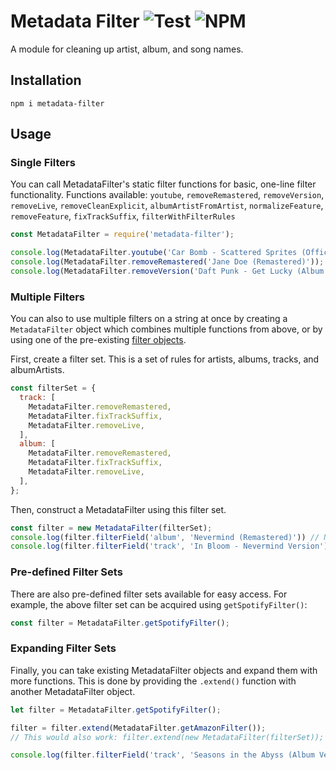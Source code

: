 # Metadata Filter ![Test][WorkflowBadge] ![NPM][NpmBadge]

A module for cleaning up artist, album, and song names.

## Installation
```
npm i metadata-filter
```

## Usage

### Single Filters
You can call MetadataFilter's static filter functions for basic, one-line filter functionality.
Functions available: `youtube`, `removeRemastered`, `removeVersion`, `removeLive`, `removeCleanExplicit`, `albumArtistFromArtist`, `normalizeFeature`, `removeFeature`, `fixTrackSuffix`, `filterWithFilterRules`

```javascript
const MetadataFilter = require('metadata-filter');

console.log(MetadataFilter.youtube('Car Bomb - Scattered Sprites (Official Music Video)')); // Car Bomb - Scattered Sprites
console.log(MetadataFilter.removeRemastered('Jane Doe (Remastered)')); // Jane Doe
console.log(MetadataFilter.removeVersion('Daft Punk - Get Lucky (Album Version)')); // Daft Punk - Get Lucky
```

### Multiple Filters
You can also to use multiple filters on a string at once by creating a `MetadataFilter` object which combines multiple functions from above, or by using one of the pre-existing [filter objects](#pre-defined-filter-sets).

First, create a filter set. This is a set of rules for artists, albums, tracks, and albumArtists.
```javascript
const filterSet = {
  track: [
    MetadataFilter.removeRemastered,
    MetadataFilter.fixTrackSuffix,
    MetadataFilter.removeLive,
  ],
  album: [
    MetadataFilter.removeRemastered,
    MetadataFilter.fixTrackSuffix,
    MetadataFilter.removeLive,
  ],
};
```

Then, construct a MetadataFilter using this filter set.
```javascript
const filter = new MetadataFilter(filterSet);
console.log(filter.filterField('album', 'Nevermind (Remastered)')) // Nevermind
console.log(filter.filterField('track', 'In Bloom - Nevermind Version')) // In Bloom
```

### Pre-defined Filter Sets
There are also pre-defined filter sets available for easy access. For example, the above filter set can be acquired using `getSpotifyFilter()`:

```javascript
const filter = MetadataFilter.getSpotifyFilter();
```

### Expanding Filter Sets
Finally, you can take existing MetadataFilter objects and expand them with more functions. This is done by providing the `.extend()` function with another MetadataFilter object.

```javascript
let filter = MetadataFilter.getSpotifyFilter();

filter = filter.extend(MetadataFilter.getAmazonFilter());
// This would also work: filter.extend(new MetadataFilter(filterSet));

console.log(filter.filterField('track', 'Seasons in the Abyss (Album Version)')); // Seasons in the Abyss

```

[WorkflowBadge]: https://github.com/web-scrobbler/metadata-filter/workflows/Test/badge.svg
[NpmBadge]: https://img.shields.io/npm/v/metadata-filter